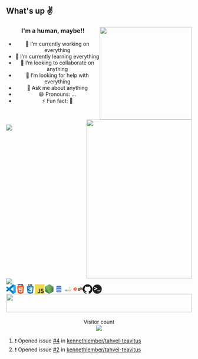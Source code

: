  ## What's up ✌
  <a align="center">


  ###  I'm a human, maybe!! <img align="right" src="https://media.giphy.com/media/du3J3cXyzhj75IOgvA/giphy.gif" width="250" height="250" />
  - 🔭 I’m currently working on everything  
  - 🌱 I’m currently learning everything
  - 👯 I’m looking to collaborate on anything
  - 🤔 I’m looking for help with everything 
  - 💬 Ask me about anything
  - 😄 Pronouns: ...
  - ⚡ Fun fact: 🍎
  </a>






 
</a>
<a href="https://github.com/JustKevinR/github-readme-stats">
  <img align="right" width="286" height="430" src="https://github-readme-stats.vercel.app/api/top-langs/?username=JustKevinR&langs_count=8&theme=radical" />
 <br></br>

</a>

<a href="https://github.com/JustKevinR/portfolio">

  <img align="left" width="500" src="https://github-readme-stats.vercel.app/api/pin/?username=JustKevinR&repo=portfolio&theme=radical" />
  
</a>


<a align="left">
 
  <img align="center"  width="500" src="https://github-readme-stats.vercel.app/api?username=JustKevinR&show_icons=true&theme=radical"/>
  
</a>

<br></br>
<br></br>





<img align="left" alt="Visual Studio Code" width="26px" src="https://raw.githubusercontent.com/github/explore/80688e429a7d4ef2fca1e82350fe8e3517d3494d/topics/visual-studio-code/visual-studio-code.png" />
<img align="left" alt="HTML5" width="26px" src="https://raw.githubusercontent.com/github/explore/80688e429a7d4ef2fca1e82350fe8e3517d3494d/topics/html/html.png" />
<img align="left" alt="CSS3" width="26px" src="https://raw.githubusercontent.com/github/explore/80688e429a7d4ef2fca1e82350fe8e3517d3494d/topics/css/css.png" />
<img align="left" alt="JavaScript" width="26px" src="https://raw.githubusercontent.com/github/explore/80688e429a7d4ef2fca1e82350fe8e3517d3494d/topics/javascript/javascript.png" />
<img align="left" alt="Node.js" width="26px" src="https://raw.githubusercontent.com/github/explore/80688e429a7d4ef2fca1e82350fe8e3517d3494d/topics/nodejs/nodejs.png" />
<img align="left" alt="SQL" width="26px" src="https://raw.githubusercontent.com/github/explore/80688e429a7d4ef2fca1e82350fe8e3517d3494d/topics/sql/sql.png" />
<img align="left" alt="MySQL" width="26px" src="https://raw.githubusercontent.com/github/explore/80688e429a7d4ef2fca1e82350fe8e3517d3494d/topics/mysql/mysql.png" />
<img align="left" alt="Git" width="26px" src="https://raw.githubusercontent.com/github/explore/80688e429a7d4ef2fca1e82350fe8e3517d3494d/topics/git/git.png" />
<img align="left" alt="GitHub" width="26px" src="https://raw.githubusercontent.com/github/explore/78df643247d429f6cc873026c0622819ad797942/topics/github/github.png" />
<img align="left" alt="Terminal" width="26px" src="https://raw.githubusercontent.com/github/explore/80688e429a7d4ef2fca1e82350fe8e3517d3494d/topics/terminal/terminal.png" />

<br />
<br />


<p align="center"> 
  <img src="https://i.giphy.com/media/V4NSR1NG2p0KeJJyr5/giphy.webp" width="100%" height="50" />
</p>
<p align="center"> 
   Visitor count<br>
  <img src="https://profile-counter.glitch.me/JustKevinR/count.svg" />
</p>


<!--START_SECTION:activity-->
1. ❗️ Opened issue [#4](https://github.com/kennethlember/tahvel-teavitus/issues/4) in [kennethlember/tahvel-teavitus](https://github.com/kennethlember/tahvel-teavitus)
2. ❗️ Opened issue [#2](https://github.com/kennethlember/tahvel-teavitus/issues/2) in [kennethlember/tahvel-teavitus](https://github.com/kennethlember/tahvel-teavitus)
<!--END_SECTION:activity-->
